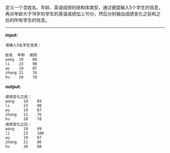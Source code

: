 定义一个含姓名、年龄、英语成绩的结构体类型，通过键盘输入5个学生的信息，再对年龄大于18岁的学生的英语成绩加上10分，然后分别输出成绩变化之前和之后的所有学生的信息。
****
**input:**
```
请输入5名学生信息：

姓名  年龄  成绩
wang  19    89
li    23    90
wu    19    87 
zhang 21    76 
hu    20    78
```
**output:**
```
成绩变化之前：
wang    19    89
li      23    90
wu      19    87
zhang   21    76
hu      20    78
成绩变化之后：
wang    19    99
li      23    100
wu      19    97 
zhang   21    86 
hu      20    88
```
